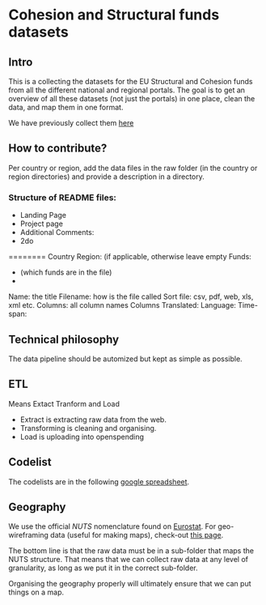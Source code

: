 # Cohesion and Structural funds datasets

## Intro

This is a collecting the datasets for the EU Structural and Cohesion funds from all the different national and regional portals. The goal is to get an overview of all these datasets (not just the portals) in one place, clean the data, and map them in one format. 

We have previously collect them [here][gdoc]

[gdoc]: https://docs.google.com/spreadsheets/d/1RkC_YuWWlhGxyDRc-bpD_zaWAXK78GpPr8nfPesQfSY/edit?pref=2&pli=1#gid=0

## How to contribute?

Per country or region, add the data files in the raw folder (in the country or region directories) and provide a description in a directory.

### Structure of README files:
* Landing Page
* Project page
* Additional Comments:
* 2do

========
Country
Region: (if applicable, otherwise  leave empty
Funds: 
  - (which funds are in the file)
  - 
Name: the title
Filename: how is the file called
Sort file: csv, pdf, web, xls, xml etc.
Columns: all column names
Columns Translated:
Language:
Time-span:


## Technical philosophy

The data pipeline should be automized but kept as simple as possible. 

## ETL

Means Extact Tranform and Load

- Extract is extracting raw data from the web. 
- Transforming is cleaning and organising.
- Load is uploading into openspending

## Codelist

The codelists are in the following [google spreadsheet](https://docs.google.com/spreadsheets/d/1hvvajnagxtgzZ-I4SWarTCKfzVGko9ylKR_cJxTrgTo/edit?usp=sharing).

## Geography

We use the official *NUTS* nomenclature found on [Eurostat](http://ec.europa.eu/eurostat/portal/page/portal/nuts_nomenclature/introduction). For geo-wireframing data (useful for making maps), check-out [this page](http://ec.europa.eu/eurostat/portal/page/portal/nuts_nomenclature/introduction). 

The bottom line is that the raw data must be in a sub-folder that maps the NUTS structure. That means that we can collect raw data at any level of granularity, as long as we put it in the correct sub-folder. 

Organising the geography properly will ultimately ensure that we can put things on a map.




